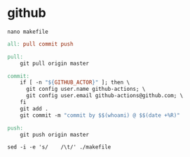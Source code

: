 # github
`nano makefile`
```makefile
all: pull commit push

pull:
    git pull origin master

commit:
    if [ -n "${GITHUB_ACTOR}" ]; then \
      git config user.name github-actions; \
      git config user.email github-actions@github.com; \
    fi
    git add .
    git commit -m "commit by $$(whoami) @ $$(date +%R)"

push:
    git push origin master
```
`sed -i -e 's/    /\t/' ./makefile`
